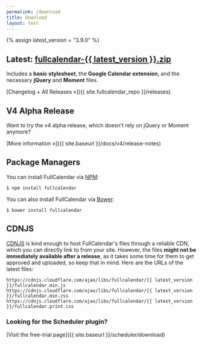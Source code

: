 ```yaml
---
permalink: /download
title: Download
layout: text
---
```


{% assign latest_version = "3.9.0" %}

<div class='sidenote-layout'>
<div class='sidenote-layout__main' markdown='1'>

<h2>
  Latest:
  <a href='{{ site.fullcalendar_repo }}/releases/download/v{{ latest_version }}/fullcalendar-{{ latest_version }}.zip'
    onclick="ga('send', 'pageview', '/downloads/fullcalendar-{{ latest_version }}.zip')"
    >fullcalendar-{{ latest_version }}.zip</a>
</h2>

Includes a **basic stylesheet**, the **Google Calendar extension**, and the necessary **jQuery** and **Moment** files.

[Changelog + All Releases &raquo;]({{ site.fullcalendar_repo }}/releases)


## V4 Alpha Release

Want to try the v4 alpha release, which doesn't rely on jQuery or Moment anymore?

[More information &raquo;]({{ site.baseurl }}/docs/v4/release-notes)


## Package Managers

You can install FullCalendar via [NPM](https://www.npmjs.com/):

```
$ npm install fullcalendar
```

You can also install FullCalendar via [Bower](https://bower.io/):

```
$ bower install fullcalendar
```


## CDNJS

[CDNJS](http://cdnjs.com/) is kind enough to host FullCalendar's files through a reliable CDN,
which you can directly link to from your site. However, the files **might not be immediately available
after a release**, as it takes some time for them to get approved and uploaded,
so keep that in mind. Here are the URLs of the latest files:

```
https://cdnjs.cloudflare.com/ajax/libs/fullcalendar/{{ latest_version }}/fullcalendar.min.js
https://cdnjs.cloudflare.com/ajax/libs/fullcalendar/{{ latest_version }}/fullcalendar.min.css
https://cdnjs.cloudflare.com/ajax/libs/fullcalendar/{{ latest_version }}/fullcalendar.print.css
```

</div>
<div class='sidenote-layout__sidenote' markdown='1'>

### Looking for the Scheduler plugin?

[Visit the free-trial page]({{ site.baseurl }}/scheduler/download)

</div>
</div>
